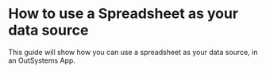 # How to use a Spreadsheet as your data source
This guide will show how you can use a spreadsheet as your data source, in an OutSystems App.